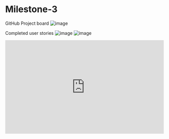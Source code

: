 # Milestone-3

GitHub Project board
![image](https://github.com/user-attachments/assets/68bda7c1-1c73-40a4-82d9-9e175a0352dd)



Completed user stories
![image](https://github.com/user-attachments/assets/1d1603d5-0033-49fe-a628-d1c3e3a0279b)
![image](https://github.com/user-attachments/assets/8f8786c0-6d52-4870-9a7c-bf6b22ecc0d5)

<div style="padding:58.75% 0 0 0;position:relative;"><iframe src="https://player.vimeo.com/video/1036134542?badge=0&amp;autopause=0&amp;player_id=0&amp;app_id=58479" frameborder="0" allow="autoplay; fullscreen; picture-in-picture; clipboard-write" style="position:absolute;top:0;left:0;width:100%;height:100%;" title="video1506513705"></iframe></div><script src="https://player.vimeo.com/api/player.js"></script>
